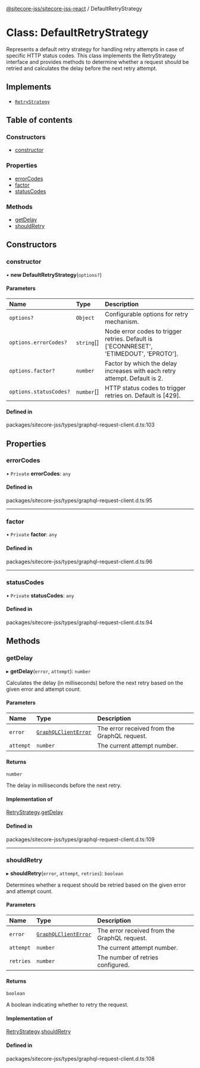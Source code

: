 [@sitecore-jss/sitecore-jss-react](../README.md) / DefaultRetryStrategy

# Class: DefaultRetryStrategy

Represents a default retry strategy for handling retry attempts in case of specific HTTP status codes.
This class implements the RetryStrategy interface and provides methods to determine whether a request
should be retried and calculates the delay before the next retry attempt.

## Implements

- [`RetryStrategy`](../interfaces/RetryStrategy.md)

## Table of contents

### Constructors

- [constructor](DefaultRetryStrategy.md#constructor)

### Properties

- [errorCodes](DefaultRetryStrategy.md#errorcodes)
- [factor](DefaultRetryStrategy.md#factor)
- [statusCodes](DefaultRetryStrategy.md#statuscodes)

### Methods

- [getDelay](DefaultRetryStrategy.md#getdelay)
- [shouldRetry](DefaultRetryStrategy.md#shouldretry)

## Constructors

### constructor

• **new DefaultRetryStrategy**(`options?`)

#### Parameters

| Name                   | Type       | Description                                                                            |
| :--------------------- | :--------- | :------------------------------------------------------------------------------------- |
| `options?`             | `Object`   | Configurable options for retry mechanism.                                              |
| `options.errorCodes?`  | `string`[] | Node error codes to trigger retries. Default is ['ECONNRESET', 'ETIMEDOUT', 'EPROTO']. |
| `options.factor?`      | `number`   | Factor by which the delay increases with each retry attempt. Default is 2.             |
| `options.statusCodes?` | `number`[] | HTTP status codes to trigger retries on. Default is [429].                             |

#### Defined in

packages/sitecore-jss/types/graphql-request-client.d.ts:103

## Properties

### errorCodes

• `Private` **errorCodes**: `any`

#### Defined in

packages/sitecore-jss/types/graphql-request-client.d.ts:95

---

### factor

• `Private` **factor**: `any`

#### Defined in

packages/sitecore-jss/types/graphql-request-client.d.ts:96

---

### statusCodes

• `Private` **statusCodes**: `any`

#### Defined in

packages/sitecore-jss/types/graphql-request-client.d.ts:94

## Methods

### getDelay

▸ **getDelay**(`error`, `attempt`): `number`

Calculates the delay (in milliseconds) before the next retry based on the given error and attempt count.

#### Parameters

| Name      | Type                                                    | Description                                  |
| :-------- | :------------------------------------------------------ | :------------------------------------------- |
| `error`   | [`GraphQLClientError`](../README.md#graphqlclienterror) | The error received from the GraphQL request. |
| `attempt` | `number`                                                | The current attempt number.                  |

#### Returns

`number`

The delay in milliseconds before the next retry.

#### Implementation of

[RetryStrategy](../interfaces/RetryStrategy.md).[getDelay](../interfaces/RetryStrategy.md#getdelay)

#### Defined in

packages/sitecore-jss/types/graphql-request-client.d.ts:109

---

### shouldRetry

▸ **shouldRetry**(`error`, `attempt`, `retries`): `boolean`

Determines whether a request should be retried based on the given error and attempt count.

#### Parameters

| Name      | Type                                                    | Description                                  |
| :-------- | :------------------------------------------------------ | :------------------------------------------- |
| `error`   | [`GraphQLClientError`](../README.md#graphqlclienterror) | The error received from the GraphQL request. |
| `attempt` | `number`                                                | The current attempt number.                  |
| `retries` | `number`                                                | The number of retries configured.            |

#### Returns

`boolean`

A boolean indicating whether to retry the request.

#### Implementation of

[RetryStrategy](../interfaces/RetryStrategy.md).[shouldRetry](../interfaces/RetryStrategy.md#shouldretry)

#### Defined in

packages/sitecore-jss/types/graphql-request-client.d.ts:108
